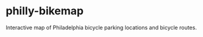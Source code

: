 philly-bikemap
==============

Interactive map of Philadelphia bicycle parking locations and bicycle routes.
